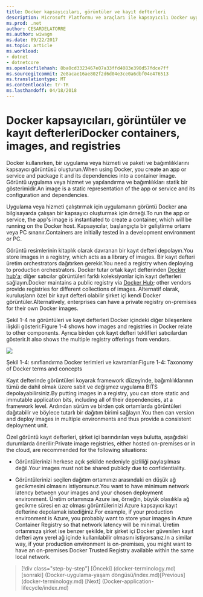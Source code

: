 ```yaml
---
title: Docker kapsayıcıları, görüntüler ve kayıt defterleri
description: Microsoft Platformu ve araçları ile kapsayıcılı Docker uygulama yaşam döngüsü
ms.prod: .net
author: CESARDELATORRE
ms.author: wiwagn
ms.date: 09/22/2017
ms.topic: article
ms.workload:
- dotnet
- dotnetcore
ms.openlocfilehash: 8ba0cd3323467e07a33ffd4083e390d57fdce7ff
ms.sourcegitcommit: 2e8acae16ae802f2d6d04e3ce0a6dbf04e476513
ms.translationtype: MT
ms.contentlocale: tr-TR
ms.lasthandoff: 04/18/2018
---
```

# <a name="docker-containers-images-and-registries"></a><span data-ttu-id="f6207-103">Docker kapsayıcıları, görüntüler ve kayıt defterleri</span><span class="sxs-lookup"><span data-stu-id="f6207-103">Docker containers, images, and registries</span></span>

<span data-ttu-id="f6207-104">Docker kullanırken, bir uygulama veya hizmeti ve paketi ve bağımlılıklarını kapsayıcı görüntüsü oluşturun.</span><span class="sxs-lookup"><span data-stu-id="f6207-104">When using Docker, you create an app or service and package it and its dependencies into a container image.</span></span> <span data-ttu-id="f6207-105">Görüntü uygulama veya hizmet ve yapılandırma ve bağımlılıkları statik bir gösterimidir.</span><span class="sxs-lookup"><span data-stu-id="f6207-105">An image is a static representation of the app or service and its configuration and dependencies.</span></span>

<span data-ttu-id="f6207-106">Uygulama veya hizmeti çalıştırmak için uygulamanın görüntü Docker ana bilgisayarda çalışan bir kapsayıcı oluşturmak için örneği.</span><span class="sxs-lookup"><span data-stu-id="f6207-106">To run the app or service, the app's image is instantiated to create a container, which will be running on the Docker host.</span></span> <span data-ttu-id="f6207-107">Kapsayıcılar, başlangıçta bir geliştirme ortamı veya PC sınanır.</span><span class="sxs-lookup"><span data-stu-id="f6207-107">Containers are initially tested in a development environment or PC.</span></span>

<span data-ttu-id="f6207-108">Görüntü resimlerinin kitaplık olarak davranan bir kayıt defteri depolayın.</span><span class="sxs-lookup"><span data-stu-id="f6207-108">You store images in a registry, which acts as a library of images.</span></span> <span data-ttu-id="f6207-109">Bir kayıt defteri üretim orchestrators dağıtırken gerekir.</span><span class="sxs-lookup"><span data-stu-id="f6207-109">You need a registry when deploying to production orchestrators.</span></span> <span data-ttu-id="f6207-110">Docker tutar ortak kayıt defterinden [Docker hub'a](https://hub.docker.com/); diğer satıcılar görüntüleri farklı koleksiyonlar için kayıt defterleri sağlayın.</span><span class="sxs-lookup"><span data-stu-id="f6207-110">Docker maintains a public registry via [Docker Hub](https://hub.docker.com/); other vendors provide registries for different collections of images.</span></span> <span data-ttu-id="f6207-111">Alternatif olarak, kuruluşların özel bir kayıt defteri olabilir şirket içi kendi Docker görüntüler.</span><span class="sxs-lookup"><span data-stu-id="f6207-111">Alternatively, enterprises can have a private registry on-premises for their own Docker images.</span></span>

<span data-ttu-id="f6207-112">Şekil 1-4 ne görüntüleri ve kayıt defterleri Docker içindeki diğer bileşenlere ilişkili gösterir.</span><span class="sxs-lookup"><span data-stu-id="f6207-112">Figure 1-4 shows how images and registries in Docker relate to other components.</span></span> <span data-ttu-id="f6207-113">Ayrıca birden çok kayıt defteri teklifleri satıcılardan gösterir.</span><span class="sxs-lookup"><span data-stu-id="f6207-113">It also shows the multiple registry offerings from vendors.</span></span>

![](./media/image4.png)

<span data-ttu-id="f6207-114">Şekil 1-4: sınıflandırma Docker terimleri ve kavramları</span><span class="sxs-lookup"><span data-stu-id="f6207-114">Figure 1-4: Taxonomy of Docker terms and concepts</span></span>

<span data-ttu-id="f6207-115">Kayıt defterinde görüntüleri koyarak framework düzeyinde, bağımlılıklarının tümü de dahil olmak üzere sabit ve değişmez uygulama BITS depolayabilirsiniz.</span><span class="sxs-lookup"><span data-stu-id="f6207-115">By putting images in a registry, you can store static and immutable application bits, including all of their dependencies, at a framework level.</span></span> <span data-ttu-id="f6207-116">Ardından sürüm ve birden çok ortamlarda görüntüleri dağıtabilir ve böylece tutarlı bir dağıtım birimi sağlayın.</span><span class="sxs-lookup"><span data-stu-id="f6207-116">You then can version and deploy images in multiple environments and thus provide a consistent deployment unit.</span></span>

<span data-ttu-id="f6207-117">Özel görüntü kayıt defterleri, şirket içi barındırılan veya bulutta, aşağıdaki durumlarda önerilir:</span><span class="sxs-lookup"><span data-stu-id="f6207-117">Private image registries, either hosted on-premises or in the cloud, are recommended for the following situations:</span></span>

-   <span data-ttu-id="f6207-118">Görüntülerinizi herkese açık şekilde nedeniyle gizliliği paylaşılması değil.</span><span class="sxs-lookup"><span data-stu-id="f6207-118">Your images must not be shared publicly due to confidentiality.</span></span>

-   <span data-ttu-id="f6207-119">Görüntülerinizi seçilen dağıtım ortamınızı arasındaki en düşük ağ gecikmesini olmasını istiyorsunuz.</span><span class="sxs-lookup"><span data-stu-id="f6207-119">You want to have minimum network latency between your images and your chosen deployment environment.</span></span> <span data-ttu-id="f6207-120">Üretim ortamınıza Azure ise, örneğin, büyük olasılıkla ağ gecikme süresi en az olması görüntülerinizi Azure kapsayıcı kayıt defterine depolamak istediğiniz.</span><span class="sxs-lookup"><span data-stu-id="f6207-120">For example, if your production environment is Azure, you probably want to store your images in Azure Container Registry so that network latency will be minimal.</span></span> <span data-ttu-id="f6207-121">Üretim ortamınıza şirket ise benzer şekilde, bir şirket içi Docker güvenilen kayıt defteri aynı yerel ağ içinde kullanılabilir olmasını istiyorsanız.</span><span class="sxs-lookup"><span data-stu-id="f6207-121">In a similar way, if your production environment is on-premises, you might want to have an on-premises Docker Trusted Registry available within the same local network.</span></span>

>[!div class="step-by-step"]
<span data-ttu-id="f6207-122">[Önceki] (docker-terminology.md) [sonraki] (Docker-uygulama-yaşam döngüsü/index.md)</span><span class="sxs-lookup"><span data-stu-id="f6207-122">[Previous] (docker-terminology.md) [Next] (Docker-application-lifecycle/index.md)</span></span>
